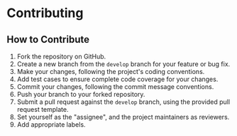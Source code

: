 # Contributing

## How to Contribute

1. Fork the repository on GitHub.
2. Create a new branch from the `develop` branch for your feature or bug fix.
3. Make your changes, following the project's coding conventions.
4. Add test cases to ensure complete code coverage for your changes.
5. Commit your changes, following the commit message conventions.
6. Push your branch to your forked repository.
7. Submit a pull request against the `develop` branch, using the provided pull request template.
8. Set yourself as the "assignee", and the project maintainers as reviewers.
9. Add appropriate labels.
